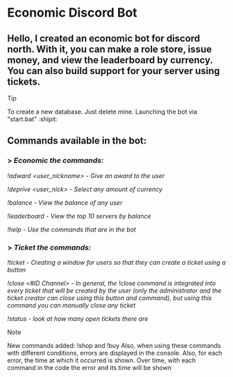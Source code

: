 # Economic Discord Bot

## **Hello**, I created an economic bot for discord north. With it, you can make a role store, issue money, and view the leaderboard by currency. You can also build support for your server using tickets.

> [!TIP]
> To create a new database. Just delete mine. Launching the bot via "start.bat" :shipit:

## Commands available in the bot:
### > ___Economic the commands:___

_!adward <user_nickname> <amount> - Give an award to the user_

_!deprive <user_nick> <amount> - Select any amount of currency_

_!balance - View the balance of any user_

_!leaderboard - View the top 10 servers by balance_

_!help - Use the commands that are in the bot_


### > ___Ticket the commands:___
_!ticket - Creating a window for users so that they can create a ticket using a button_

_!close <#ID Channel> - In general, the !close command is integrated into every ticket that will be created by the user (only the administrator and the ticket creator can close using this button and command), but using this command you can manually close any ticket_

_!status - look at how many open tickets there are_

> [!NOTE]
> New commands added:
> !shop and !buy
> Also, when using these commands with different conditions, errors are displayed in the console. Also, for each error, the time at which it occurred is shown. Over time, with each command in the code the error and its time will be shown

